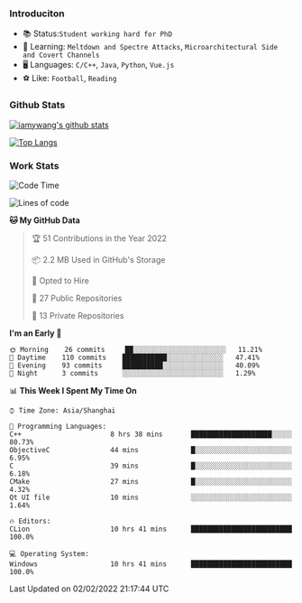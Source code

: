 ### Introduciton

- 📚 Status:`Student working hard for PhD`
- 🔎 Learning: `Meltdown and Spectre Attacks`, `Microarchitectural Side and Covert Channels`
- 🖥️ Languages: `C/C++`, `Java`, `Python`, `Vue.js`
- ⚽ Like: `Football`, `Reading`

### Github Stats

[![iamywang's github stats](https://github-readme-stats.vercel.app/api?username=iamywang&count_private=true&show_icons=true)]()

[![Top Langs](https://github-readme-stats.vercel.app/api/top-langs/?username=iamywang&layout=compact)]()

### Work Stats

<!--START_SECTION:waka-->
![Code Time](http://img.shields.io/badge/Code%20Time-94%20hrs%2022%20mins-blue)

![Lines of code](https://img.shields.io/badge/From%20Hello%20World%20I%27ve%20Written-537%20Thousand%20lines%20of%20code-blue)

**🐱 My GitHub Data** 

> 🏆 51 Contributions in the Year 2022
 > 
> 📦 2.2 MB Used in GitHub's Storage 
 > 
> 💼 Opted to Hire
 > 
> 📜 27 Public Repositories 
 > 
> 🔑 13 Private Repositories  
 > 
**I'm an Early 🐤** 

```text
🌞 Morning    26 commits     ██░░░░░░░░░░░░░░░░░░░░░░░   11.21% 
🌆 Daytime    110 commits    ███████████░░░░░░░░░░░░░░   47.41% 
🌃 Evening    93 commits     ██████████░░░░░░░░░░░░░░░   40.09% 
🌙 Night      3 commits      ░░░░░░░░░░░░░░░░░░░░░░░░░   1.29%

```


📊 **This Week I Spent My Time On** 

```text
⌚︎ Time Zone: Asia/Shanghai

💬 Programming Languages: 
C++                      8 hrs 38 mins       ████████████████████░░░░░   80.73% 
ObjectiveC               44 mins             █░░░░░░░░░░░░░░░░░░░░░░░░   6.95% 
C                        39 mins             █░░░░░░░░░░░░░░░░░░░░░░░░   6.18% 
CMake                    27 mins             █░░░░░░░░░░░░░░░░░░░░░░░░   4.32% 
Qt UI file               10 mins             ░░░░░░░░░░░░░░░░░░░░░░░░░   1.64%

🔥 Editors: 
CLion                    10 hrs 41 mins      █████████████████████████   100.0%

💻 Operating System: 
Windows                  10 hrs 41 mins      █████████████████████████   100.0%

```


 Last Updated on 02/02/2022 21:17:44 UTC
<!--END_SECTION:waka-->
